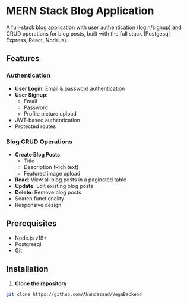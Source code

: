 # MERN Stack Blog Application

A full-stack blog application with user authentication (login/signup) and CRUD operations for blog posts, built with the full stack (Postgesql, Express, React, Node.js).

## Features

### Authentication

- **User Login**: Email & password authentication
- **User Signup**:
  - Email
  - Password
  - Profile picture upload
- JWT-based authentication
- Protected routes

### Blog CRUD Operations

- **Create Blog Posts**:
  - Title
  - Description (Rich text)
  - Featured image upload
- **Read**: View all blog posts in a paginated table
- **Update**: Edit existing blog posts
- **Delete**: Remove blog posts
- Search functionality
- Responsive design

## Prerequisites

- Node.js v18+
- Postgresql
- Git

## Installation

1. **Clone the repository**

```bash
git clone https://github.com/ANandasaad/VegaBackend

```
